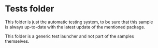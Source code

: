 # Tests folder 

This folder is just the automatic testing system, to be sure that this sample is always up-to-date with the
latest update of the mentioned package.

This folder is a generic test launcher and not part of the samples themselves.

